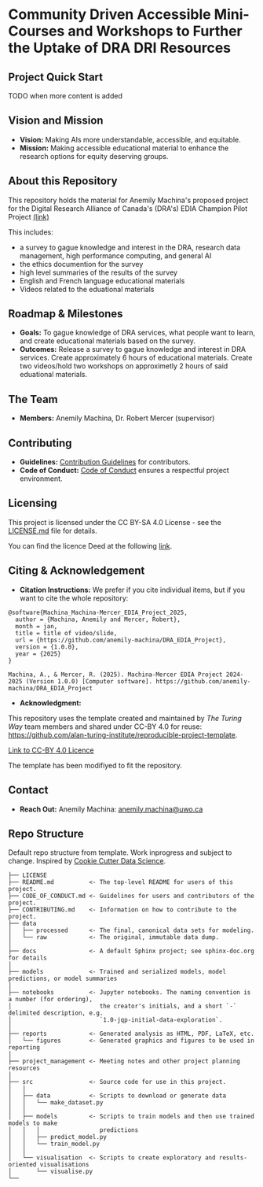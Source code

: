 # Community Driven Accessible Mini-Courses and Workshops to Further the Uptake of DRA DRI Resources

## Project Quick Start

TODO when more content is added

## Vision and Mission

- **Vision:** Making AIs more understandable, accessible, and equitable.
- **Mission:** Making accessible educational material to enhance the research options for equity deserving groups.

## About this Repository

This repository holds the material for Anemily Machina's proposed project for the Digital Research Alliance of Canada's (DRA's) EDIA Champion Pilot Project [(link)](https://alliancecan.ca/en/funding-opportunities/dri-edia-champions-pilot-program)

This includes:
- a survey to gague knowledge and interest in the DRA, research data management, high performance computing, and general AI
- the ethics documention for the survey
- high level summaries of the results of the survey
- English and French language educational materials
- Videos related to the eduational materials

## Roadmap & Milestones

- **Goals:** To gague knowledge of DRA services, what people want to learn, and create educational materials based on the survey.
- **Outcomes:** Release a survey to gague knowledge and interest in DRA services. Create approximately 6 hours of educational materials. Create two videos/hold two workshops on approximetly 2 hours of said eduational materials.

## The Team

- **Members:** Anemily Machina, Dr. Robert Mercer (supervisor)

## Contributing

- **Guidelines:** [Contribution Guidelines](CONTRIBUTING.md) for contributors.
- **Code of Conduct:** [Code of Conduct](CONTRIBUTING.md) ensures a respectful project environment.

## Licensing

This project is licensed under the CC BY-SA 4.0 License - see the [LICENSE.md](LICENSE.md) file for details.

You can find the licence Deed at the following [link](https://creativecommons.org/licenses/by-sa/4.0/deed.en).

## Citing & Acknowledgement

- **Citation Instructions:** We prefer if you cite individual items, but if you want to cite the whole repository:
```
@software{Machina_Machina-Mercer_EDIA_Project_2025,
  author = {Machina, Anemily and Mercer, Robert},
  month = jan,
  title = title of video/slide,
  url = {https://github.com/anemily-machina/DRA_EDIA_Project},
  version = {1.0.0},
  year = {2025}
}
```

```
Machina, A., & Mercer, R. (2025). Machina-Mercer EDIA Project 2024-2025 (Version 1.0.0) [Computer software]. https://github.com/anemily-machina/DRA_EDIA_Project
```

- **Acknowledgment:**

This repository uses the template created and maintained by *The Turing Way* team members and shared under CC-BY 4.0 for reuse: https://github.com/alan-turing-institute/reproducible-project-template.

[Link to CC-BY 4.0 Licence](https://creativecommons.org/licenses/by/4.0/legalcode.en)

The template has been modifiyed to fit the repository.

## Contact

- **Reach Out:** Anemily Machina: anemily.machina@uwo.ca

## Repo Structure

Default repo structure from template. Work inprogress and subject to change.
Inspired by [Cookie Cutter Data Science](https://github.com/drivendata/cookiecutter-data-science).

```
├── LICENSE
├── README.md          <- The top-level README for users of this project.
├── CODE_OF_CONDUCT.md <- Guidelines for users and contributors of the project.
├── CONTRIBUTING.md    <- Information on how to contribute to the project.
├── data
│   ├── processed      <- The final, canonical data sets for modeling.
│   └── raw            <- The original, immutable data dump.
│
├── docs               <- A default Sphinx project; see sphinx-doc.org for details
│
├── models             <- Trained and serialized models, model predictions, or model summaries
│
├── notebooks          <- Jupyter notebooks. The naming convention is a number (for ordering),
│                         the creator's initials, and a short `-` delimited description, e.g.
│                         `1.0-jqp-initial-data-exploration`.
│
├── reports            <- Generated analysis as HTML, PDF, LaTeX, etc.
│   └── figures        <- Generated graphics and figures to be used in reporting
│
├── project_management <- Meeting notes and other project planning resources
│
├── src                <- Source code for use in this project.
│   │
│   ├── data           <- Scripts to download or generate data
│   │   └── make_dataset.py
│   │
│   ├── models         <- Scripts to train models and then use trained models to make
│   │   │                 predictions
│   │   ├── predict_model.py
│   │   └── train_model.py
│   │
│   └── visualisation  <- Scripts to create exploratory and results-oriented visualisations
│       └── visualise.py
└──
```

